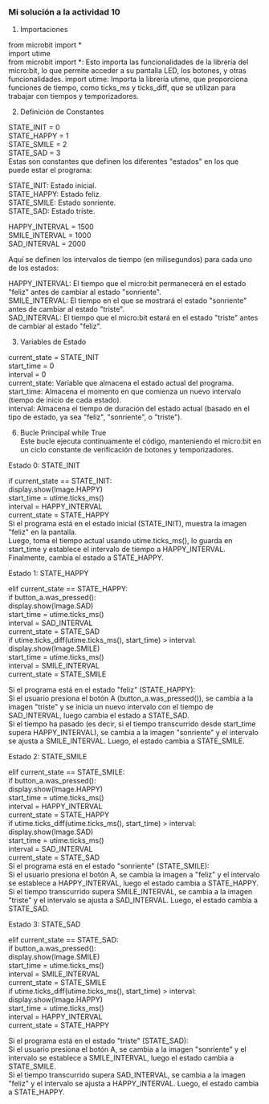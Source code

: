<!-- Controlando la Pantalla con una Máquina de Estados y Concurrencia
Enunciado: implementa el siguiente programa que busca gestionar la concurrencia entre la secuencia de imágenes y la respuesta a la pulsación de botones.

Lee la siguiente descripción del problema y luego analiza la solución implementada. Para el análisis trata de observar estas preguntas:

¿Cómo es posible estructurar una aplicación usando una máquina de estados para poder atender varios eventos de manera concurrente?
¿Cómo haces para probar que el programa está correcto?
Descripción del problema

Imagina un programa para el micro:bit que muestra diferentes expresiones en la pantalla según un ciclo de tiempo, pero que también reacciona de inmediato si presionas un botón. Al iniciar, se muestra una cara feliz durante un segundo y medio. Después, el micro:bit cambia a una expresión sonriente que dura un segundo. Luego, aparece una cara triste durante dos segundos, y el ciclo vuelve a comenzar.

Sin embargo, si en cualquier momento se presiona el botón A mientras la cara feliz o la sonriente están en pantalla, el micro:bit interrumpe el ciclo y muestra inmediatamente la cara triste o feliz, respectivamente. Si se presiona el botón A mientras la cara triste está en pantalla, el dispositivo cambia a la expresión sonriente. Así, el programa combina una secuencia visual predefinida con la capacidad de responder rápidamente a la interacción del usuario.

from microbit import *
import utime

STATE_INIT = 0
STATE_HAPPY = 1
STATE_SMILE = 2
STATE_SAD = 3

HAPPY_INTERVAL = 1500
SMILE_INTERVAL = 1000
SAD_INTERVAL = 2000

current_state = STATE_INIT
start_time = 0
interval = 0

while True:
    # pseudoestado STATE_INIT
    if current_state == STATE_INIT:
        display.show(Image.HAPPY)
        start_time = utime.ticks_ms()
        interval = HAPPY_INTERVAL
        current_state = STATE_HAPPY
    elif current_state == STATE_HAPPY:
        if button_a.was_pressed():
            # Acciones para el evento
            display.show(Image.SAD)
            # Acciones de entrada para el siguiente estado
            start_time = utime.ticks_ms()
            interval = SAD_INTERVAL
            current_state = STATE_SAD
        if utime.ticks_diff(utime.ticks_ms(), start_time) > interval:
            # Acciones para el evento
            display.show(Image.SMILE)
            # Acciones de entrada para el siguiente estado
            start_time = utime.ticks_ms()
            interval = SMILE_INTERVAL
            current_state = STATE_SMILE
    elif current_state == STATE_SMILE:
        if button_a.was_pressed():
            display.show(Image.HAPPY)
            start_time = utime.ticks_ms()
            interval = HAPPY_INTERVAL
            current_state = STATE_HAPPY
        if utime.ticks_diff(utime.ticks_ms(), start_time) > interval:
            display.show(Image.SAD)
            start_time = utime.ticks_ms()
            interval = SAD_INTERVAL
           current_state = STATE_SAD
    elif current_state == STATE_SAD:
        if button_a.was_pressed():
            display.show(Image.SMILE)
            start_time = utime.ticks_ms()
            interval = SMILE_INTERVAL
            current_state = STATE_SMILE
        if utime.ticks_diff(utime.ticks_ms(), start_time) > interval:
            display.show(Image.HAPPY)
            start_time = utime.ticks_ms()
            interval = HAPPY_INTERVAL
            current_state = STATE_HAPPY -->

### Mi solución a la actividad 10

1. Importaciones


from microbit import *  
import utime  
from microbit import *: Esto importa las funcionalidades de la librería del micro:bit, lo que permite acceder a su pantalla LED, los botones, y otras funcionalidades.
import utime: Importa la librería utime, que proporciona funciones de tiempo, como ticks_ms y ticks_diff, que se utilizan para trabajar con tiempos y temporizadores.  

2. Definición de Constantes

STATE_INIT = 0  
STATE_HAPPY = 1  
STATE_SMILE = 2  
STATE_SAD = 3  
Estas son constantes que definen los diferentes "estados" en los que puede estar el programa:  

STATE_INIT: Estado inicial.  
STATE_HAPPY: Estado feliz.  
STATE_SMILE: Estado sonriente.  
STATE_SAD: Estado triste.  


HAPPY_INTERVAL = 1500  
SMILE_INTERVAL = 1000  
SAD_INTERVAL = 2000       

Aquí se definen los intervalos de tiempo (en milisegundos) para cada uno de los estados:

HAPPY_INTERVAL: El tiempo que el micro:bit permanecerá en el estado "feliz" antes de cambiar al estado "sonriente".                   
SMILE_INTERVAL: El tiempo en el que se mostrará el estado "sonriente" antes de cambiar al estado "triste".                  
SAD_INTERVAL: El tiempo que el micro:bit estará en el estado "triste" antes de cambiar al estado "feliz".             

3. Variables de Estado

current_state = STATE_INIT           
start_time = 0             
interval = 0              
current_state: Variable que almacena el estado actual del programa.                
start_time: Almacena el momento en que comienza un nuevo intervalo (tiempo de inicio de cada estado).            
interval: Almacena el tiempo de duración del estado actual (basado en el tipo de estado, ya sea "feliz", "sonriente", o "triste").            

6. Bucle Principal while True               
Este bucle ejecuta continuamente el código, manteniendo el micro:bit en un ciclo constante de verificación de botones y temporizadores.                

Estado 0: STATE_INIT                

if current_state == STATE_INIT:               
    display.show(Image.HAPPY)                   
    start_time = utime.ticks_ms()                 
    interval = HAPPY_INTERVAL                    
    current_state = STATE_HAPPY                      
Si el programa está en el estado inicial (STATE_INIT), muestra la imagen "feliz" en la pantalla.                    
Luego, toma el tiempo actual usando utime.ticks_ms(), lo guarda en start_time y establece el intervalo de tiempo a HAPPY_INTERVAL.                               
Finalmente, cambia el estado a STATE_HAPPY.                     
 
Estado 1: STATE_HAPPY              
 
elif current_state == STATE_HAPPY:                 
    if button_a.was_pressed():                  
        display.show(Image.SAD)                    
        start_time = utime.ticks_ms()                
        interval = SAD_INTERVAL               
        current_state = STATE_SAD                       
    if utime.ticks_diff(utime.ticks_ms(), start_time) > interval:              
        display.show(Image.SMILE)                       
        start_time = utime.ticks_ms()                      
        interval = SMILE_INTERVAL                      
        current_state = STATE_SMILE                             
        
Si el programa está en el estado "feliz" (STATE_HAPPY):                     
Si el usuario presiona el botón A (button_a.was_pressed()), se cambia a la imagen "triste" y se inicia un nuevo intervalo con el tiempo de SAD_INTERVAL, luego cambia el estado a STATE_SAD.                      
Si el tiempo ha pasado (es decir, si el tiempo transcurrido desde start_time supera HAPPY_INTERVAL), se cambia a la imagen "sonriente" y el intervalo se ajusta a SMILE_INTERVAL. Luego, el estado cambia a STATE_SMILE.                     

Estado 2: STATE_SMILE                  

elif current_state == STATE_SMILE:                     
    if button_a.was_pressed():                       
        display.show(Image.HAPPY)                  
        start_time = utime.ticks_ms()                  
        interval = HAPPY_INTERVAL                  
        current_state = STATE_HAPPY                    
    if utime.ticks_diff(utime.ticks_ms(), start_time) > interval:                   
        display.show(Image.SAD)                
        start_time = utime.ticks_ms()                             
        interval = SAD_INTERVAL                        
        current_state = STATE_SAD                  
Si el programa está en el estado "sonriente" (STATE_SMILE):                      
Si el usuario presiona el botón A, se cambia la imagen a "feliz" y el intervalo se establece a HAPPY_INTERVAL, luego el estado cambia a STATE_HAPPY.                   
Si el tiempo transcurrido supera SMILE_INTERVAL, se cambia a la imagen "triste" y el intervalo se ajusta a SAD_INTERVAL. Luego, el estado cambia a STATE_SAD.                  

Estado 3: STATE_SAD                    
   
elif current_state == STATE_SAD:            
    if button_a.was_pressed():                 
        display.show(Image.SMILE)                 
        start_time = utime.ticks_ms()            
        interval = SMILE_INTERVAL                  
        current_state = STATE_SMILE                   
    if utime.ticks_diff(utime.ticks_ms(), start_time) > interval:               
        display.show(Image.HAPPY)                 
        start_time = utime.ticks_ms()                      
        interval = HAPPY_INTERVAL                 
        current_state = STATE_HAPPY                  
        
Si el programa está en el estado "triste" (STATE_SAD):           
Si el usuario presiona el botón A, se cambia a la imagen "sonriente" y el intervalo se establece a SMILE_INTERVAL, luego el estado cambia a STATE_SMILE.           
Si el tiempo transcurrido supera SAD_INTERVAL, se cambia a la imagen "feliz" y el intervalo se ajusta a HAPPY_INTERVAL. Luego, el estado cambia a STATE_HAPPY.                                          

